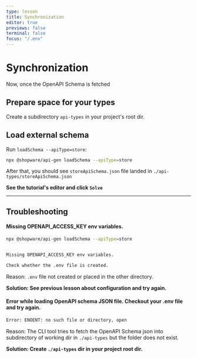 ```yaml
---
type: lesson
title: Synchronization
editor: true
previews: false
terminal: false
focus: "/.env"
---
```


# Synchronization

Now, once the OpenAPI Schema is fetched 

## Prepare space for your types

Create a subdirectory `api-types` in your project's root dir.

## Load external schema

Run `loadSchema --apiType=store`:

```bash
npx @shopware/api-gen loadSchema --apiType=store
```

After that, you should see `storeApiSchema.json` file landed in `./api-types/storeApiSchema.json` 

**See the tutorial's editor and click `Solve`**

---

## Troubleshooting

#### Missing OPENAPI_ACCESS_KEY env variables.

```bash
npx @shopware/api-gen loadSchema --apiType=store


Missing OPENAPI_ACCESS_KEY env variables.

Check whether the .env file is created.
```

Reason: `.env` file not created or placed in the other directory.

**Solution: See previous lesson about configuration and try again.**

#### Error while loading OpenAPI schema JSON file. Checkout your .env file and try again.

```bash
Error: ENOENT: no such file or directory, open
```

Reason: The CLI tool tries to fetch the OpenAPI Schema json into subdirectory of working dir in `./api-types` but the folder does not exist.

**Solution: Create `./api-types` dir in your project root dir.**